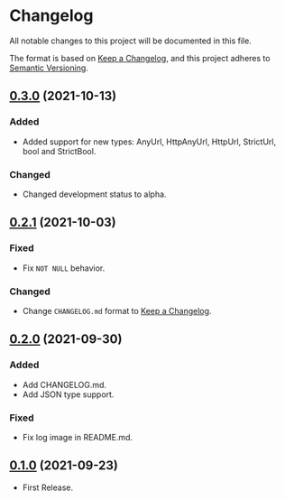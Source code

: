 # Changelog

All notable changes to this project will be documented in this file.

The format is based on [Keep a Changelog](https://keepachangelog.com/en/1.0.0/),
and this project adheres to [Semantic Versioning](https://semver.org/spec/v2.0.0.html).

## [0.3.0] (2021-10-13)

### Added

- Added support for new types: AnyUrl, HttpAnyUrl, HttpUrl, StrictUrl, bool and StrictBool.

### Changed

- Changed development status to alpha.

## [0.2.1] (2021-10-03)

### Fixed

- Fix `NOT NULL` behavior.

### Changed

- Change `CHANGELOG.md` format to [Keep a Changelog](https://keepachangelog.com/en/1.0.0/).

## [0.2.0] (2021-09-30)

### Added

- Add CHANGELOG.md.
- Add JSON type support.

### Fixed

- Fix log image in README.md.

## [0.1.0] (2021-09-23)

- First Release.

[0.3.0]: https://github.com/dcruzf/validatable/compare/v0.2.1...v0.3.0
[0.2.1]: https://github.com/dcruzf/validatable/compare/v0.2.0...v0.2.1
[0.2.0]: https://github.com/dcruzf/validatable/compare/v0.1.0-alpha...v0.2.0
[0.1.0]: https://github.com/dcruzf/validatable/releases/tag/v0.1.0-alpha
